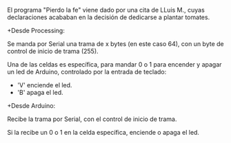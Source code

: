 

El programa "Pierdo la fe" viene dado por una cita de LLuis M., cuyas declaraciones acababan en la decisión de dedicarse a plantar tomates.

+Desde Processing:

Se manda por Serial una trama de x bytes (en este caso 64), con un byte de control de inicio de trama (255).

Una de las celdas es específica, para mandar 0 o 1 para encender y apagar un led de Arduino, controlado por la entrada de teclado:

  - 'V' enciende el led.
  - 'B' apaga el led.


+Desde Arduino:

Recibe la trama por Serial, con el control de inicio de trama.

Si la recibe un 0 o 1 en la celda específica, enciende o apaga el led.
